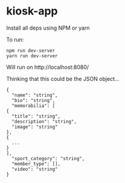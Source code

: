 # kiosk-app

Install all deps using NPM or yarn

To run:

```
npm run dev-server
yarn run dev-server
```

Will run on http://localhost:8080/

Thinking that this could be the JSON object...

```
{
  "name": "string",
  "bio": "string",
  "memorabilia": [
{
  "title": "string",
  "description": "string",
  "image": "string"
},
{
  ...
}
],
  "sport_category": "string",
  "member_type": [],
  "video": "string"
}
```
